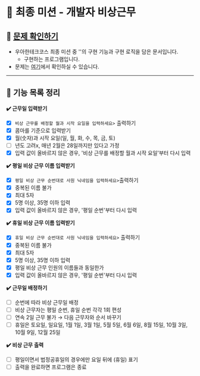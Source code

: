 # 🌹 최종 미션 - 개발자 비상근무

## **👀 [문제 확인하기](https://github.com/woowacourse-precourse/java-oncall-6)**

- 우아한테크코스 최종 미션 중 ''의 구현 기능과 구현 로직을 담은 문서입니다.
    - 구현하는 프로그램입니다.
- 문제는 [여기](https://github.com/woowacourse-precourse/java-oncall-6)에서 확인하실 수 있습니다.

---

## 📝 **기능 목록 정리**

**✔️ 근무일 입력받기**

- [x]  `비상 근무를 배정할 월과 시작 요일을 입력하세요>` 출력하기
- [x]  콤마를 기준으로 입력받기
- [x]  월(숫자)과 시작 요일(일, 월, 화, 수, 목, 금, 토)
- [ ]  년도 고려x, 매년 2월은 28일까지만 있다고 가정
- [x]  입력 값이 올바르지 않은 경우, '비상 근무를 배정할 월과 시작 요일'부터 다시 입력

**✔️ 평일 비상 근무 이름 입력받기**

- [x]  `평일 비상 근무 순번대로 사원 닉네임을 입력하세요>`출력하기
- [x]  중복된 이름 불가
- [x]  최대 5자
- [x]  5명 이상, 35명 이하 입력
- [x]  입력 값이 올바르지 않은 경우, '평일 순번'부터 다시 입력

**✔️ 휴일 비상 근무 이름 입력받기**

- [x]  `휴일 비상 근무 순번대로 사원 닉네임을 입력하세요>` 출력하기
- [x]  중복된 이름 불가
- [x]  최대 5자
- [x]  5명 이상, 35명 이하 입력
- [x]  평일 비상 근무 인원의 이름들과 동일한가
- [x]  입력 값이 올바르지 않은 경우, '평일 순번'부터 다시 입력

**✔️ 근무일 배정하기**

- [ ]  순번에 따라 비상 근무일 배정
- [ ]  비상 근무자는 평일 순번, 휴일 순번 각각 1회 편성
- [ ]  연속 2일 근무 불가 → 다음 근무자와 순서 바꾸기
- [ ]  휴일은 토요일, 일요일, 1월 1일, 3월 1일, 5월 5일, 6월 6일, 8월 15일, 10월 3일, 10월 9일, 12월 25일

**✔️ 비상 근무 출력**

- [ ]  평일이면서 법정공휴일의 경우에만 요일 뒤에 (휴일) 표기
- [ ]  출력을 완료하면 프로그램은 종료